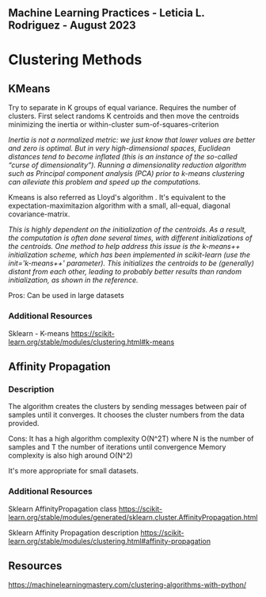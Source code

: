 ## Machine Learning Practices - Leticia L. Rodriguez - August 2023

# Clustering Methods

## KMeans

Try to separate in K groups of equal variance. Requires the number of clusters.
First select randoms K centroids and then move the centroids minimizing the inertia or within-cluster 
sum-of-squares-criterion

_Inertia is not a normalized metric: we just know that lower values are better and zero is optimal. But in very high-dimensional spaces, Euclidean distances tend to become inflated (this is an instance of the so-called “curse of dimensionality”). Running a dimensionality reduction algorithm such as Principal component analysis (PCA) prior to k-means clustering can alleviate this problem and speed up the computations._

Kmeans is also referred as Lloyd's algorithm . It's equivalent to the expectation-maximitazion algorithm with a small, all-equal, diagonal covariance-matrix.

_This is highly dependent on the initialization of the centroids. As a result, the computation is often done several times, with different initializations of the centroids. One method to help address this issue is the k-means++ initialization scheme, which has been implemented in scikit-learn (use the init='k-means++' parameter). This initializes the centroids to be (generally) distant from each other, leading to probably better results than random initialization, as shown in the reference._

Pros:
Can be used in large datasets

### Additional Resources
Sklearn - K-means
https://scikit-learn.org/stable/modules/clustering.html#k-means

## Affinity Propagation

### Description

The algorithm creates the clusters by sending messages between pair of samples until it converges. It chooses the cluster numbers from the data provided.

Cons:
It has a high algorithm complexity O(N^2T) where N is the number of samples and T the number of iterations until convergence
Memory complexity is also high around O(N^2)

It's more appropriate for small datasets.

### Additional Resources
Sklearn AffinityPropagation class 
https://scikit-learn.org/stable/modules/generated/sklearn.cluster.AffinityPropagation.html

Sklearn Affinity Propagation description
https://scikit-learn.org/stable/modules/clustering.html#affinity-propagation


## Resources
https://machinelearningmastery.com/clustering-algorithms-with-python/
